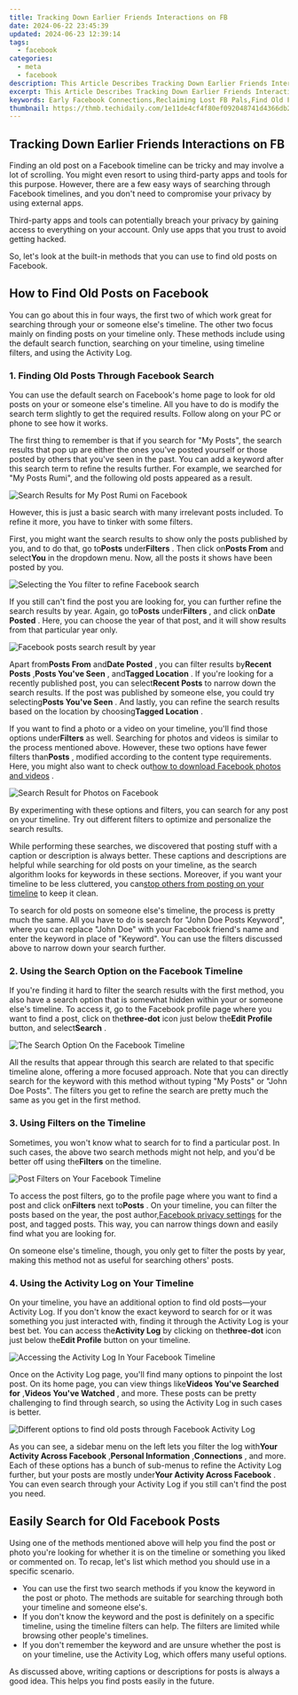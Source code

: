 ```yaml
---
title: Tracking Down Earlier Friends Interactions on FB
date: 2024-06-22 23:45:39
updated: 2024-06-23 12:39:14
tags:
  - facebook
categories:
  - meta
  - facebook
description: This Article Describes Tracking Down Earlier Friends Interactions on FB
excerpt: This Article Describes Tracking Down Earlier Friends Interactions on FB
keywords: Early Facebook Connections,Reclaiming Lost FB Pals,Find Old Friendships on FB,Reconnecting Past FB Buddies,Finding Friends From Yesteryear,Browse Previous FB Interactions,Search for Earlier FB Networks
thumbnail: https://thmb.techidaily.com/1e11de4cf4f80ef092048741d4366db23f2bbee1459c9f567932a80d4f33ce93.jpg
---
```


## Tracking Down Earlier Friends Interactions on FB

 Finding an old post on a Facebook timeline can be tricky and may involve a lot of scrolling. You might even resort to using third-party apps and tools for this purpose. However, there are a few easy ways of searching through Facebook timelines, and you don't need to compromise your privacy by using external apps.

 Third-party apps and tools can potentially breach your privacy by gaining access to everything on your account. Only use apps that you trust to avoid getting hacked.

 So, let's look at the built-in methods that you can use to find old posts on Facebook.

## How to Find Old Posts on Facebook

 You can go about this in four ways, the first two of which work great for searching through your or someone else's timeline. The other two focus mainly on finding posts on your timeline only. These methods include using the default search function, searching on your timeline, using timeline filters, and using the Activity Log.

### 1\. Finding Old Posts Through Facebook Search

 You can use the default search on Facebook's home page to look for old posts on your or someone else's timeline. All you have to do is modify the search term slightly to get the required results. Follow along on your PC or phone to see how it works.

 The first thing to remember is that if you search for "My Posts", the search results that pop up are either the ones you've posted yourself or those posted by others that you've seen in the past. You can add a keyword after this search term to refine the results further. For example, we searched for "My Posts Rumi", and the following old posts appeared as a result.

![Search Results for My Post Rumi on Facebook](https://static1.makeuseofimages.com/wordpress/wp-content/uploads/2022/05/Search-Results-for-My-Post-Rumi-on-Facebook.jpg)

 However, this is just a basic search with many irrelevant posts included. To refine it more, you have to tinker with some filters.

 First, you might want the search results to show only the posts published by you, and to do that, go to**Posts** under**Filters** . Then click on**Posts From** and select**You** in the dropdown menu. Now, all the posts it shows have been posted by you.

![Selecting the You filter to refine Facebook search](https://static1.makeuseofimages.com/wordpress/wp-content/uploads/2022/05/Selecting-the-You-filter-to-refine-Facebook-search.jpg)

 If you still can't find the post you are looking for, you can further refine the search results by year. Again, go to**Posts** under**Filters** , and click on**Date Posted** . Here, you can choose the year of that post, and it will show results from that particular year only.

![Facebook posts search result by year](https://static1.makeuseofimages.com/wordpress/wp-content/uploads/2022/05/Facebook-posts-search-result-by-year.jpg)

 Apart from**Posts From** and**Date Posted** , you can filter results by**Recent Posts** ,**Posts You've Seen** , and**Tagged Location** . If you're looking for a recently published post, you can select**Recent Posts** to narrow down the search results. If the post was published by someone else, you could try selecting**Posts You've Seen** . And lastly, you can refine the search results based on the location by choosing**Tagged Location** .

 If you want to find a photo or a video on your timeline, you'll find those options under**Filters** as well. Searching for photos and videos is similar to the process mentioned above. However, these two options have fewer filters than**Posts** , modified according to the content type requirements. Here, you might also want to check out[how to download Facebook photos and videos](https://www.makeuseof.com/tag/7-ways-to-download-facebook-photos-videos-that-actually-still-work-in-2016/) .

![Search Result for Photos on Facebook](https://static1.makeuseofimages.com/wordpress/wp-content/uploads/2022/05/Search-Result-for-Photos-on-Facebook.jpg)

 By experimenting with these options and filters, you can search for any post on your timeline. Try out different filters to optimize and personalize the search results.

 While performing these searches, we discovered that posting stuff with a caption or description is always better. These captions and descriptions are helpful while searching for old posts on your timeline, as the search algorithm looks for keywords in these sections. Moreover, if you want your timeline to be less cluttered, you can[stop others from posting on your timeline](https://www.makeuseof.com/tag/stop-people-posting-facebook-timeline/) to keep it clean.

 To search for old posts on someone else's timeline, the process is pretty much the same. All you have to do is search for "John Doe Posts Keyword", where you can replace "John Doe" with your Facebook friend's name and enter the keyword in place of "Keyword". You can use the filters discussed above to narrow down your search further.

### 2\. Using the Search Option on the Facebook Timeline

 If you're finding it hard to filter the search results with the first method, you also have a search option that is somewhat hidden within your or someone else's timeline. To access it, go to the Facebook profile page where you want to find a post, click on the**three-dot** icon just below the**Edit Profile** button, and select**Search** .

![The Search Option On the Facebook Timeline](https://static1.makeuseofimages.com/wordpress/wp-content/uploads/2023/01/the-search-option-on-the-facebook-timeline.jpg)

 All the results that appear through this search are related to that specific timeline alone, offering a more focused approach. Note that you can directly search for the keyword with this method without typing "My Posts" or "John Doe Posts". The filters you get to refine the search are pretty much the same as you get in the first method.

### 3\. Using Filters on the Timeline

 Sometimes, you won't know what to search for to find a particular post. In such cases, the above two search methods might not help, and you'd be better off using the**Filters** on the timeline.

![Post Filters on Your Facebook Timeline](https://static1.makeuseofimages.com/wordpress/wp-content/uploads/2023/01/post-filters-on-your-facebook-timeline.jpg)

 To access the post filters, go to the profile page where you want to find a post and click on**Filters** next to**Posts** . On your timeline, you can filter the posts based on the year, the post author,[Facebook privacy settings](https://www.makeuseof.com/facebook-privacy-settings-you-should-change/) for the post, and tagged posts. This way, you can narrow things down and easily find what you are looking for.

 On someone else's timeline, though, you only get to filter the posts by year, making this method not as useful for searching others' posts.

### 4\. Using the Activity Log on Your Timeline

 On your timeline, you have an additional option to find old posts—your Activity Log. If you don't know the exact keyword to search for or it was something you just interacted with, finding it through the Activity Log is your best bet. You can access the**Activity Log** by clicking on the**three-dot** icon just below the**Edit Profile** button on your timeline.

![Accessing the Activity Log In Your Facebook Timeline](https://static1.makeuseofimages.com/wordpress/wp-content/uploads/2023/02/accessing-the-activity-log-in-your-facebook-timeline-1.jpg)

 Once on the Activity Log page, you'll find many options to pinpoint the lost post. On its home page, you can view things like**Videos You've Searched for** ,**Videos You've Watched** , and more. These posts can be pretty challenging to find through search, so using the Activity Log in such cases is better.

![Different options to find old posts through Facebook Activity Log](https://static1.makeuseofimages.com/wordpress/wp-content/uploads/2023/10/different-options-to-find-old-posts-through-facebook-activity-log.jpg)

 As you can see, a sidebar menu on the left lets you filter the log with**Your Activity Across Facebook** ,**Personal Information** ,**Connections** , and more. Each of these options has a bunch of sub-menus to refine the Activity Log further, but your posts are mostly under**Your Activity Across Facebook** . You can even search through your Activity Log if you still can't find the post you need.

## Easily Search for Old Facebook Posts

 Using one of the methods mentioned above will help you find the post or photo you're looking for whether it is on the timeline or something you liked or commented on. To recap, let's list which method you should use in a specific scenario.

* You can use the first two search methods if you know the keyword in the post or photo. The methods are suitable for searching through both your timeline and someone else's.
* If you don't know the keyword and the post is definitely on a specific timeline, using the timeline filters can help. The filters are limited while browsing other people's timelines.
* If you don't remember the keyword and are unsure whether the post is on your timeline, use the Activity Log, which offers many useful options.

 As discussed above, writing captions or descriptions for posts is always a good idea. This helps you find posts easily in the future.


<ins class="adsbygoogle"
     style="display:block"
     data-ad-format="autorelaxed"
     data-ad-client="ca-pub-7571918770474297"
     data-ad-slot="1223367746"></ins>



<ins class="adsbygoogle"
     style="display:block"
     data-ad-client="ca-pub-7571918770474297"
     data-ad-slot="8358498916"
     data-ad-format="auto"
     data-full-width-responsive="true"></ins>
